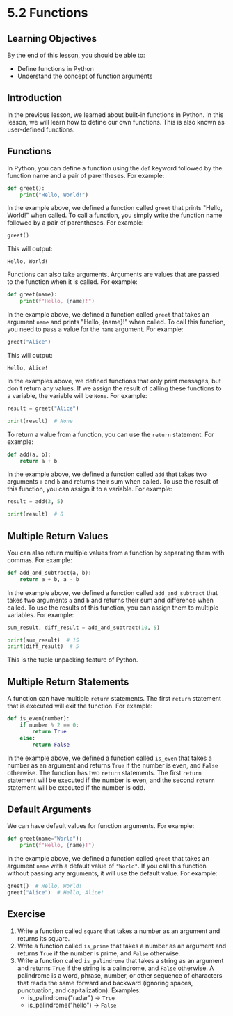 # 5.2 Functions

## Learning Objectives

By the end of this lesson, you should be able to:

- Define functions in Python
- Understand the concept of function arguments

## Introduction

In the previous lesson, we learned about built-in functions in Python. In this lesson, we will learn how to define our own functions. This is also known as user-defined functions.

## Functions

In Python, you can define a function using the `def` keyword followed by the function name and a pair of parentheses. For example:

```python
def greet():
    print("Hello, World!")
```

In the example above, we defined a function called `greet` that prints "Hello, World!" when called. To call a function, you simply write the function name followed by a pair of parentheses. For example:

```python
greet()
```

This will output:

```
Hello, World!
```

Functions can also take arguments. Arguments are values that are passed to the function when it is called. For example:

```python
def greet(name):
    print(f"Hello, {name}!")
```

In the example above, we defined a function called `greet` that takes an argument `name` and prints "Hello, {name}!" when called. To call this function, you need to pass a value for the `name` argument. For example:

```python
greet("Alice")
```

This will output:

```
Hello, Alice!
```

In the examples above, we defined functions that only print messages, but don't return any values. If we assign the result of calling these functions to a variable, the variable will be `None`. For example:

```python
result = greet("Alice")

print(result)  # None
```

To return a value from a function, you can use the `return` statement. For example:

```python
def add(a, b):
    return a + b
```

In the example above, we defined a function called `add` that takes two arguments `a` and `b` and returns their sum when called. To use the result of this function, you can assign it to a variable. For example:

```python
result = add(3, 5)

print(result)  # 8
```

## Multiple Return Values

You can also return multiple values from a function by separating them with commas. For example:

```python
def add_and_subtract(a, b):
    return a + b, a - b
```

In the example above, we defined a function called `add_and_subtract` that takes two arguments `a` and `b` and returns their sum and difference when called. To use the results of this function, you can assign them to multiple variables. For example:

```python
sum_result, diff_result = add_and_subtract(10, 5)

print(sum_result)  # 15
print(diff_result)  # 5
```

This is the tuple unpacking feature of Python.

## Multiple Return Statements

A function can have multiple `return` statements. The first `return` statement that is executed will exit the function. For example:

```python
def is_even(number):
    if number % 2 == 0:
        return True
    else:
        return False
```

In the example above, we defined a function called `is_even` that takes a number as an argument and returns `True` if the number is even, and `False` otherwise. The function has two `return` statements. The first `return` statement will be executed if the number is even, and the second `return` statement will be executed if the number is odd.

## Default Arguments

We can have default values for function arguments. For example:

```python
def greet(name="World"):
    print(f"Hello, {name}!")
```

In the example above, we defined a function called `greet` that takes an argument `name` with a default value of `"World"`. If you call this function without passing any arguments, it will use the default value. For example:

```python
greet()  # Hello, World!
greet("Alice")  # Hello, Alice!
```

## Exercise

1. Write a function called `square` that takes a number as an argument and returns its square.
2. Write a function called `is_prime` that takes a number as an argument and returns `True` if the number is prime, and `False` otherwise.
3. Write a function called `is_palindrome` that takes a string as an argument and returns `True` if the string is a palindrome, and `False` otherwise. A palindrome is a word, phrase, number, or other sequence of characters that reads the same forward and backward (ignoring spaces, punctuation, and capitalization). Examples:
   - is_palindrome("radar") -> `True`
   - is_palindrome("hello") -> `False`
